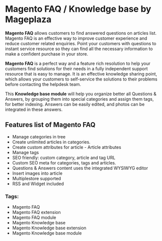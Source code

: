 # Magento FAQ / Knowledge base by Mageplaza

**Magento FAQ** allows customers to find answered questions on articles list. Magento FAQ is an effective way to improve customer experience and reduce customer related enquiries. Point your customers with questions to instant service resource so they can find all the necessary information to make a confident purchase in your store.

**Magento FAQ** is a perfect way and a feature rich resolution to help your customers find solutions for their needs in a fully independent support resource that is easy to manage. It is an effective knowledge sharing point, which allows your customers to self-service the solutions to their problems before contacting the helpdesk team.

This **Knowledge base module** will help you organize better all Questions & Answers, by grouping them into special categories and assign them tags, for better indexing. Answers can be easily edited, and photos can be integrated in these answers.

## Features list of Magento FAQ

- Manage categories in tree
- Create unlimited articles in categories.
- Create custom attributes for article - Article attributes
- Manage tags
- SEO friendly: custom category, article and tag URL
- Custom SEO meta for categories, tags and articles.
- Questions & Answers content uses the integrated WYSIWYG editor
- Insert images into article
- Multiplestore supported
- RSS and Widget included



### Tags:

- Magento FAQ
- Magento FAQ extension
- Magento FAQ module
- Magento Knowledge base
- Magento Knowledge base extension
- Magento Knowledge base module
